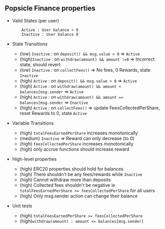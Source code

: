 ## Popsicle Finance properties

- Valid States (per user)
  ```
      Active : User balance > 0
      Inactive : User balance 0
  ```

- State Transitions
  - (low) `Inactive` : on `deposit() && msg.value > 0` => `Active`
  - (high)`Inactive` : on `withdraw(amount) && amount !=0` => Incorrect state, should revert
  - (low) `Inactive` : on `collectFees()` => No fees, 0 Rewards, state `Inactive`
  - (high) `Active` : on `deposit() && msg.value > 0` => `Active`
  - (high) `Active` : on `withdraw(amount) && amount < balances[msg.sender` => `Active`
  - (high) `Active` : on `withdraw(amount) && amount == balances[msg.sender` => `Inactive`
  - (high) `Active` : on `collectFees()` => update FeesCollectedPerShare, reset Rewards to 0, state `Active`

- Variable Transitions
  - (high) `totalFeesEarnedPerShare` increases monotonically
  - (medium) `Inactive` => Reward can only decrease (to 0)
  - (high) `feesCollectedPerShare` increases monotonically
  - (high) only accrue functions should increase reward

- High-level properties
  - (high) ERC20 properties should hold for balances
  - (high) There shouldn't be any fees/rewards while `Inactive`
  - (high) Cannot withdraw more than deposits
  - (high) Collected fees shouldn't be negative ie `totalFeesEarnedPerShare >= feesCollectedPerShare` for all users
  - (high) Only msg.sender action can change their balance
  
- Unit tests
  - (high) `totalFeesEarnedPerShare >= feesCollectedPerShare`
  - (high)`withdraw(amount) : amount <= balances[msg.sender]`  
